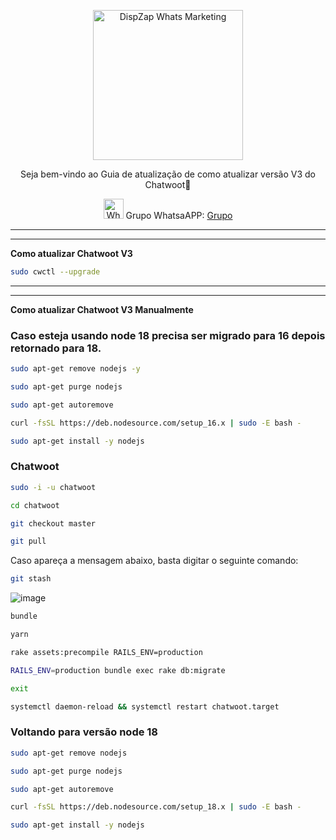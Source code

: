 <p align="center">
<img src="https://cwmkt.com.br/wp-content/uploads/2023/08/logo-github-cwmkt.svg" alt="DispZap Whats Marketing" width="240" />
<p align="center">Seja bem-vindo ao Guia de atualização de como atualizar versão V3 do Chatwoot🚀</p>
</p>
  
<p align="center">
<img src="https://whatsapp.com/favicon.ico" alt="WhatsAPP-logo" width="32" />
<span>Grupo WhatsaAPP: </span>
<a href="https://link.cwmkt.com.br/grupo-whats" target="_blank">Grupo</a>
</p>

<hr />
<hr />

**Como atualizar Chatwoot V3**

```bash
sudo cwctl --upgrade
```

<hr />
<hr />

**Como atualizar Chatwoot V3 Manualmente**


### Caso esteja usando node 18 precisa ser migrado para 16 depois retornado para 18.

```bash
sudo apt-get remove nodejs -y
```

```bash
sudo apt-get purge nodejs
```

```bash
sudo apt-get autoremove
```

```bash
curl -fsSL https://deb.nodesource.com/setup_16.x | sudo -E bash -
```

```bash
sudo apt-get install -y nodejs
```

### Chatwoot

```bash
sudo -i -u chatwoot
```

```bash
cd chatwoot
```

```bash
git checkout master
```

```bash
git pull
```

Caso apareça a mensagem abaixo, basta digitar o seguinte comando:

```bash
git stash
```

![image](https://github.com/cwmkt/chatwootv3/assets/34479816/4c707ea5-b39f-4a4c-922d-bb4a5f959c59)


```bash
bundle
```

```bash
yarn
```

```bash
rake assets:precompile RAILS_ENV=production
```

```bash
RAILS_ENV=production bundle exec rake db:migrate
```

```bash
exit
```

```bash
systemctl daemon-reload && systemctl restart chatwoot.target
```

### Voltando para versão node 18

```bash
sudo apt-get remove nodejs
```

```bash
sudo apt-get purge nodejs
```

```bash
sudo apt-get autoremove
```

```bash
curl -fsSL https://deb.nodesource.com/setup_18.x | sudo -E bash -
```

```bash
sudo apt-get install -y nodejs
```


